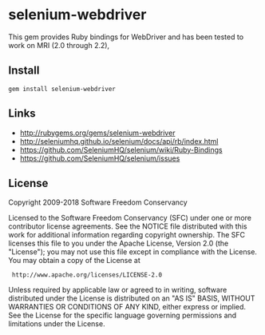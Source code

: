 # selenium-webdriver

This gem provides Ruby bindings for WebDriver
and has been tested to work on MRI (2.0 through 2.2),

## Install

    gem install selenium-webdriver

## Links

* http://rubygems.org/gems/selenium-webdriver
* http://seleniumhq.github.io/selenium/docs/api/rb/index.html
* https://github.com/SeleniumHQ/selenium/wiki/Ruby-Bindings
* https://github.com/SeleniumHQ/selenium/issues

## License

Copyright 2009-2018 Software Freedom Conservancy

Licensed to the Software Freedom Conservancy (SFC) under one
or more contributor license agreements.  See the NOTICE file
distributed with this work for additional information
regarding copyright ownership.  The SFC licenses this file
to you under the Apache License, Version 2.0 (the
"License"); you may not use this file except in compliance
with the License.  You may obtain a copy of the License at

     http://www.apache.org/licenses/LICENSE-2.0

Unless required by applicable law or agreed to in writing, software
distributed under the License is distributed on an "AS IS" BASIS,
WITHOUT WARRANTIES OR CONDITIONS OF ANY KIND, either express or implied.
See the License for the specific language governing permissions and
limitations under the License.
